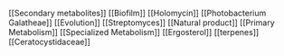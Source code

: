 [[Secondary metabolites]]
[[Biofilm]]
[[Holomycin]]
[[Photobacterium Galatheae]]
[[Evolution]]
[[Streptomyces]]
[[Natural product]]
[[Primary Metabolism]]
[[Specialized Metabolism]]
[[Ergosterol]]
[[terpenes]]
[[Ceratocystidaceae]]
